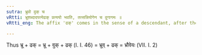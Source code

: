 ```yaml
---
sutra: भ्रुवो वुक् च
vRtti: भ्रूशब्दादपत्येढक् प्रत्ययो भवति, तत्सन्नियोगेन च वुगागमः ॥
vRtti_eng: The affix 'ढक्' comes in the sense of a descendant, after the word भ्रू and the augment वुक् is added when this affix is to be applied.

---
```

Thus भ्रू + ढक् = भ्रू + वुक् + ढक् (I. I. 46) = भ्रूव् + ढक् = भ्रौवेयः (VII. I. 2)